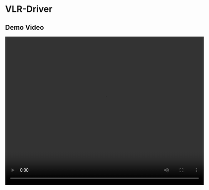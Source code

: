 # VLR-Driver

## Demo Video
<video width="640" height="480" controls>
  <source src="https://github.com/gaoshanliushui58/VLR-Driver/blob/main/demo_video_1733_VLR_3.mp4" type="video/mp4">
  您的浏览器不支持视频标签。
</video>
